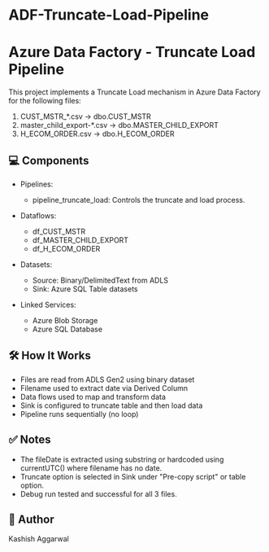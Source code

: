 # ADF-Truncate-Load-Pipeline
# Azure Data Factory - Truncate Load Pipeline

This project implements a Truncate Load mechanism in Azure Data Factory for the following files:

1. CUST_MSTR_*.csv → dbo.CUST_MSTR
2. master_child_export-*.csv → dbo.MASTER_CHILD_EXPORT
3. H_ECOM_ORDER.csv → dbo.H_ECOM_ORDER

## 💻 Components

- Pipelines:
  - pipeline_truncate_load: Controls the truncate and load process.

- Dataflows:
  - df_CUST_MSTR
  - df_MASTER_CHILD_EXPORT
  - df_H_ECOM_ORDER

- Datasets:
  - Source: Binary/DelimitedText from ADLS
  - Sink: Azure SQL Table datasets

- Linked Services:
  - Azure Blob Storage
  - Azure SQL Database

## 🛠 How It Works

- Files are read from ADLS Gen2 using binary dataset
- Filename used to extract date via Derived Column
- Data flows used to map and transform data
- Sink is configured to truncate table and then load data
- Pipeline runs sequentially (no loop)

## ✅ Notes

- The fileDate is extracted using substring or hardcoded using currentUTC() where filename has no date.
- Truncate option is selected in Sink under "Pre-copy script" or table option.
- Debug run tested and successful for all 3 files.

## 📌 Author
Kashish Aggarwal
